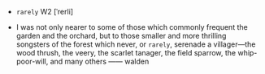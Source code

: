 - `rarely` W2 [ˈrerli]



-  I was not only nearer to some of those which commonly frequent the garden and the orchard, but to those smaller and more thrilling songsters of the forest which never, or `rarely`, serenade a villager﻿—the wood thrush, the veery, the scarlet tanager, the field sparrow, the whip-poor-will, and many others —— walden
